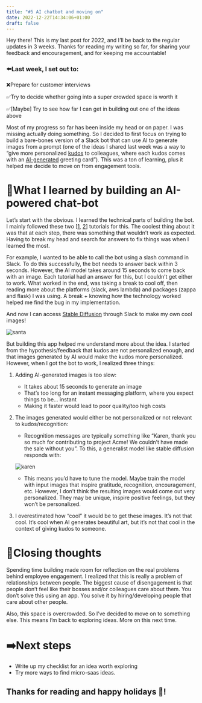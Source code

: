 ```yaml
---
title: "#5 AI chatbot and moving on"
date: 2022-12-22T14:34:06+01:00
draft: false
---
```

Hey there! This is my last post for 2022, and I’ll be back to the regular updates in 3 weeks. Thanks for reading my writing so far, for sharing your feedback and encouragement, and for keeping me accountable! 

### ⬅️Last week, I set out to:

❌Prepare for customer interviews

✅Try to decide whether going into a super crowded space is worth it

✅[Maybe] Try to see how far I can get in building out one of the ideas above

Most of my progress so far has been inside my head or on paper. I was missing actually doing something. So I decided to first focus on trying to build a bare-bones version of a Slack bot that can use AI to generate images from a prompt (one of the ideas I shared last week was a way to “give more personalized [kudos](https://matterapp.com/kudos) to colleagues, where each kudos comes with an [AI-generated](https://openai.com/blog/dall-e/) greeting card”). This was a ton of learning, plus it helped me decide to move on from engagement tools. 

# 🤖What I learned by building an AI-powered chat-bot

Let’s start with the obvious. I learned the technical parts of building the bot. I mainly followed these two [[1](https://renzolucioni.com/serverless-slash-commands-with-python/), [2](https://medium.com/@sanzgiri/a-dall-e-bot-for-slack-6aaa0d7c722)] tutorials for this. The coolest thing about it was that at each step, there was something that wouldn’t work as expected. Having to break my head and search for answers to fix things was when I learned the most. 

For example, I wanted to be able to call the bot using a slash command in Slack. To do this successfully, the bot needs to answer back within 3 seconds. However, the AI model takes around 15 seconds to come back with an image. Each tutorial had an answer for this, but I couldn’t get either to work. What worked in the end, was taking a break to cool off, then reading more about the platforms (slack, aws lambda) and packages (zappa and flask) I was using. A break + knowing how the technology worked helped me find the bug in my implementation. 

And now I can access [Stable Diffusion](https://en.wikipedia.org/wiki/Stable_Diffusion) through Slack to make my own cool images!
 
![santa](/chatbot/santa.png#center)

But building this app helped me understand more about the idea. I started from the hypothesis/feedback that kudos are not personalized enough, and that images generated by AI would make the kudos more personalized. However, when I got the bot to work, I realized three things:

1. Adding AI-generated images is too slow:
    - It takes about 15 seconds to generate an image
    - That’s too long for an instant messaging platform, where you expect things to be… instant
    - Making it faster would lead to poor quality/too high costs
2. The images generated would either be not personalized or not relevant to kudos/recognition:
    - Recognition messages are typically something like “Karen, thank you so much for contributing to project Acme! We couldn’t have made the sale without you”. To this, a generalist model like stable diffusion responds with:
    
    ![karen](/chatbot/karen.png#center)
    
    - This means you’d have to tune the model. Maybe train the model with input images that inspire gratitude, recognition, encouragement, etc. However, I don’t think the resulting images would come out very personalized. They may be unique, inspire positive feelings, but they won’t be personalized.
3. I overestimated how “cool” it would be to get these images. It’s not that cool. It’s cool when AI generates beautiful art, but it’s not that cool in the context of giving kudos to someone. 

# 💭Closing thoughts

Spending time building made room for reflection on the real problems behind employee engagement. I realized that this is really a problem of relationships between people. The biggest cause of disengagement is that people don’t feel like their bosses and/or colleagues care about them. You don’t solve this using an app. You solve it by hiring/developing people that care about other people. 

Also, this space is overcrowded. So I’ve decided to move on to something else. This means I’m back to exploring ideas. More on this next time.

# ➡️Next steps

- Write up my checklist for an idea worth exploring
- Try more ways to find micro-saas ideas.

## Thanks for reading and happy holidays 🎅!